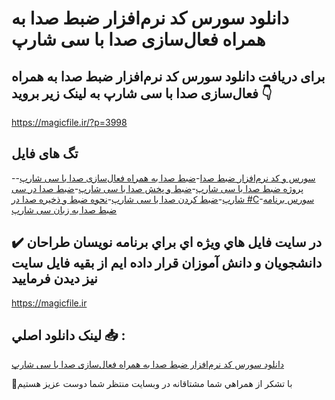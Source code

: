 # دانلود سورس کد نرم‌افزار ضبط صدا به همراه فعال‌سازی صدا با سی شارپ

## برای دریافت دانلود سورس کد نرم‌افزار ضبط صدا به همراه فعال‌سازی صدا با سی شارپ به لینک زیر بروید 👇

https://magicfile.ir/?p=3998

## تگ های فایل

-[سورس و کد نرم‌افزار ضبط صدا](https://magicfile.ir/product/%d8%b3%d9%88%d8%b1%d8%b3-%da%a9%d8%af-%d9%86%d8%b1%d9%85%d8%a7%d9%81%d8%b2%d8%a7%d8%b1-%d8%b6%d8%a8%d8%b7-%d8%b5%d8%af%d8%a7-%d8%a8%d9%87-%d9%87%d9%85%d8%b1%d8%a7%d9%87-%d9%81%d8%b9%d8%a7%d9%84%d8%b3%d8%a7%d8%b2%db%8c-%d8%b5%d8%af%d8%a7-%d8%b3%db%8c-%d8%b4%d8%a7%d8%b1%d9%be/)-[ضبط صدا به همراه فعال‌سازی صدا با سی شارپ](https://magicfile.ir/product/%d8%b3%d9%88%d8%b1%d8%b3-%da%a9%d8%af-%d9%86%d8%b1%d9%85%d8%a7%d9%81%d8%b2%d8%a7%d8%b1-%d8%b6%d8%a8%d8%b7-%d8%b5%d8%af%d8%a7-%d8%a8%d9%87-%d9%87%d9%85%d8%b1%d8%a7%d9%87-%d9%81%d8%b9%d8%a7%d9%84%d8%b3%d8%a7%d8%b2%db%8c-%d8%b5%d8%af%d8%a7-%d8%b3%db%8c-%d8%b4%d8%a7%d8%b1%d9%be/)-[پروژه ضبط صدا با سی شارپ](https://magicfile.ir/product/%d8%b3%d9%88%d8%b1%d8%b3-%da%a9%d8%af-%d9%86%d8%b1%d9%85%d8%a7%d9%81%d8%b2%d8%a7%d8%b1-%d8%b6%d8%a8%d8%b7-%d8%b5%d8%af%d8%a7-%d8%a8%d9%87-%d9%87%d9%85%d8%b1%d8%a7%d9%87-%d9%81%d8%b9%d8%a7%d9%84%d8%b3%d8%a7%d8%b2%db%8c-%d8%b5%d8%af%d8%a7-%d8%b3%db%8c-%d8%b4%d8%a7%d8%b1%d9%be/)-[ضبط و پخش صدا با سی شارپ](https://magicfile.ir/product/%d8%b3%d9%88%d8%b1%d8%b3-%da%a9%d8%af-%d9%86%d8%b1%d9%85%d8%a7%d9%81%d8%b2%d8%a7%d8%b1-%d8%b6%d8%a8%d8%b7-%d8%b5%d8%af%d8%a7-%d8%a8%d9%87-%d9%87%d9%85%d8%b1%d8%a7%d9%87-%d9%81%d8%b9%d8%a7%d9%84%d8%b3%d8%a7%d8%b2%db%8c-%d8%b5%d8%af%d8%a7-%d8%b3%db%8c-%d8%b4%d8%a7%d8%b1%d9%be/)-[ضبط صدا در سی شارپ](https://magicfile.ir/product/%d8%b3%d9%88%d8%b1%d8%b3-%da%a9%d8%af-%d9%86%d8%b1%d9%85%d8%a7%d9%81%d8%b2%d8%a7%d8%b1-%d8%b6%d8%a8%d8%b7-%d8%b5%d8%af%d8%a7-%d8%a8%d9%87-%d9%87%d9%85%d8%b1%d8%a7%d9%87-%d9%81%d8%b9%d8%a7%d9%84%d8%b3%d8%a7%d8%b2%db%8c-%d8%b5%d8%af%d8%a7-%d8%b3%db%8c-%d8%b4%d8%a7%d8%b1%d9%be/)-[ضبط کردن صدا با سی شارپ](https://magicfile.ir/product/%d8%b3%d9%88%d8%b1%d8%b3-%da%a9%d8%af-%d9%86%d8%b1%d9%85%d8%a7%d9%81%d8%b2%d8%a7%d8%b1-%d8%b6%d8%a8%d8%b7-%d8%b5%d8%af%d8%a7-%d8%a8%d9%87-%d9%87%d9%85%d8%b1%d8%a7%d9%87-%d9%81%d8%b9%d8%a7%d9%84%d8%b3%d8%a7%d8%b2%db%8c-%d8%b5%d8%af%d8%a7-%d8%b3%db%8c-%d8%b4%d8%a7%d8%b1%d9%be/)-[نحوه ضبط و ذخیره صدا در #C](https://magicfile.ir/product/%d8%b3%d9%88%d8%b1%d8%b3-%da%a9%d8%af-%d9%86%d8%b1%d9%85%d8%a7%d9%81%d8%b2%d8%a7%d8%b1-%d8%b6%d8%a8%d8%b7-%d8%b5%d8%af%d8%a7-%d8%a8%d9%87-%d9%87%d9%85%d8%b1%d8%a7%d9%87-%d9%81%d8%b9%d8%a7%d9%84%d8%b3%d8%a7%d8%b2%db%8c-%d8%b5%d8%af%d8%a7-%d8%b3%db%8c-%d8%b4%d8%a7%d8%b1%d9%be/)-[سورس برنامه ضبط صدا به زبان سی شارپ](https://magicfile.ir/product/%d8%b3%d9%88%d8%b1%d8%b3-%da%a9%d8%af-%d9%86%d8%b1%d9%85%d8%a7%d9%81%d8%b2%d8%a7%d8%b1-%d8%b6%d8%a8%d8%b7-%d8%b5%d8%af%d8%a7-%d8%a8%d9%87-%d9%87%d9%85%d8%b1%d8%a7%d9%87-%d9%81%d8%b9%d8%a7%d9%84%d8%b3%d8%a7%d8%b2%db%8c-%d8%b5%d8%af%d8%a7-%d8%b3%db%8c-%d8%b4%d8%a7%d8%b1%d9%be/)

## ✔️ در سايت فايل هاي ويژه اي براي برنامه نويسان طراحان دانشجويان و دانش آموزان قرار داده ايم از بقيه فايل سايت نيز ديدن فرماييد

https://magicfile.ir


## لينک دانلود اصلي 📥 :

[دانلود سورس کد نرم‌افزار ضبط صدا به همراه فعال‌سازی صدا با سی شارپ](https://magicfile.ir/product/%d8%b3%d9%88%d8%b1%d8%b3-%da%a9%d8%af-%d9%86%d8%b1%d9%85%d8%a7%d9%81%d8%b2%d8%a7%d8%b1-%d8%b6%d8%a8%d8%b7-%d8%b5%d8%af%d8%a7-%d8%a8%d9%87-%d9%87%d9%85%d8%b1%d8%a7%d9%87-%d9%81%d8%b9%d8%a7%d9%84%d8%b3%d8%a7%d8%b2%db%8c-%d8%b5%d8%af%d8%a7-%d8%b3%db%8c-%d8%b4%d8%a7%d8%b1%d9%be/) 


🙏با تشکر از همراهي شما مشتاقانه در وبسایت منتظر شما دوست عزیز هستیم

